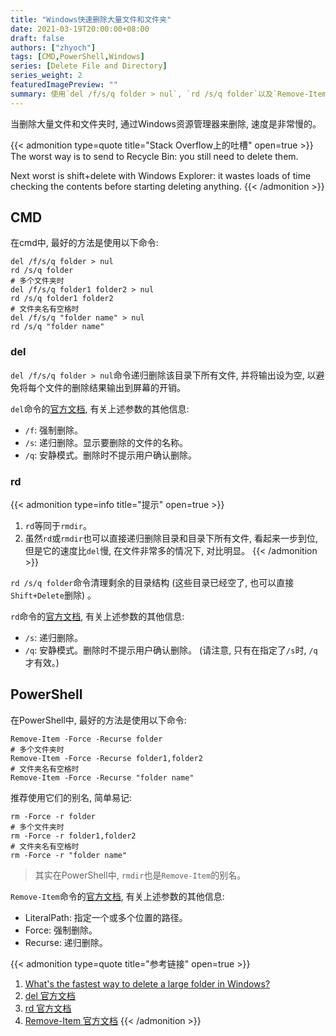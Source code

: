 ```yaml
---
title: "Windows快速删除大量文件和文件夹"
date: 2021-03-19T20:00:00+08:00
draft: false
authors: ["zhyoch"]
tags: [CMD,PowerShell,Windows]
series: [Delete File and Directory]
series_weight: 2
featuredImagePreview: ""
summary: 使用`del /f/s/q folder > nul`, `rd /s/q folder`以及`Remove-Item -LiteralPath 'folder' -Force -Recurse`。
---
```


当删除大量文件和文件夹时, 通过Windows资源管理器来删除, 速度是非常慢的。

{{< admonition type=quote title="Stack Overflow上的吐槽" open=true >}}
The worst way is to send to Recycle Bin: you still need to delete them. 

Next worst is shift+delete with Windows Explorer: it wastes loads of time checking the contents before starting deleting anything.
{{< /admonition >}}

## CMD

在cmd中, 最好的方法是使用以下命令: 

```shell
del /f/s/q folder > nul
rd /s/q folder
# 多个文件夹时
del /f/s/q folder1 folder2 > nul
rd /s/q folder1 folder2
# 文件夹名有空格时
del /f/s/q "folder name" > nul
rd /s/q "folder name"
```

### del

`del /f/s/q folder > nul`命令递归删除该目录下所有文件, 并将输出设为空, 以避免将每个文件的删除结果输出到屏幕的开销。

`del`命令的[官方文档](https://learn.microsoft.com/en-us/previous-versions/windows/it-pro/windows-server-2012-r2-and-2012/cc771049(v=ws.11)), 有关上述参数的其他信息: 

- `/f`: 强制删除。
- `/s`: 递归删除。显示要删除的文件的名称。
- `/q`: 安静模式。删除时不提示用户确认删除。

### rd

{{< admonition type=info title="提示" open=true >}}
1. `rd`等同于`rmdir`。
2. 虽然`rd`或`rmdir`也可以直接递归删除目录和目录下所有文件, 看起来一步到位, 但是它的速度比`del`慢, 在文件非常多的情况下, 对比明显。
{{< /admonition >}}

`rd /s/q folder`命令清理剩余的目录结构 (这些目录已经空了, 也可以直接`Shift+Delete`删除) 。

`rd`命令的[官方文档](https://learn.microsoft.com/en-us/previous-versions/windows/it-pro/windows-server-2012-R2-and-2012/cc726055(v=ws.11)), 有关上述参数的其他信息: 

- `/s`: 递归删除。
- `/q`: 安静模式。删除时不提示用户确认删除。 (请注意, 只有在指定了`/s`时, `/q`才有效。) 

## PowerShell

在PowerShell中, 最好的方法是使用以下命令: 

```shell
Remove-Item -Force -Recurse folder
# 多个文件夹时
Remove-Item -Force -Recurse folder1,folder2
# 文件夹名有空格时
Remove-Item -Force -Recurse "folder name"
```

推荐使用它们的别名, 简单易记: 

```shell
rm -Force -r folder
# 多个文件夹时
rm -Force -r folder1,folder2
# 文件夹名有空格时
rm -Force -r "folder name"
```

> 其实在PowerShell中, `rmdir`也是`Remove-Item`的别名。

`Remove-Item`命令的[官方文档](https://learn.microsoft.com/en-us/powershell/module/microsoft.powershell.management/remove-item), 有关上述参数的其他信息: 

- LiteralPath: 指定一个或多个位置的路径。
- Force: 强制删除。
- Recurse: 递归删除。

{{< admonition type=quote title="参考链接" open=true >}}
1. [What's the fastest way to delete a large folder in Windows?](https://stackoverflow.com/questions/186737/whats-the-fastest-way-to-delete-a-large-folder-in-windows/6208144)
2. [del 官方文档](https://learn.microsoft.com/en-us/previous-versions/windows/it-pro/windows-server-2012-r2-and-2012/cc771049(v=ws.11))
3. [rd 官方文档](https://learn.microsoft.com/en-us/previous-versions/windows/it-pro/windows-server-2012-R2-and-2012/cc726055(v=ws.11))
4. [Remove-Item 官方文档](https://learn.microsoft.com/en-us/powershell/module/microsoft.powershell.management/remove-item)
{{< /admonition >}}
